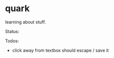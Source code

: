 quark
=====

learning about stuff.

Status: 

Todos:
 - click away from textbox should escape / save it